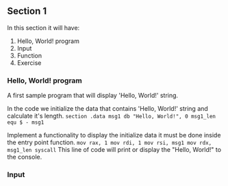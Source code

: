## Section 1
In this section it will have:
 1. Hello, World! program
 2. Input
 3. Function
 4. Exercise

### Hello, World! program
A first sample program that will display 'Hello, World!' string.

In the code we initialize the data that contains 'Hello, World!' string
and calculate it's length.
`
section .data
  msg1 db "Hello, World!", 0
  msg1_len equ $ - msg1
`

Implement a functionality to display the initialize data it must be done
inside the entry point function.
`
  mov rax, 1
  mov rdi, 1
  mov rsi, msg1
  mov rdx, msg1_len
  syscall
`
This line of code will print or display the "Hello, World!" to the console.


### Input

